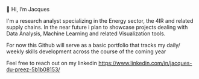  👋 Hi, I’m Jacques

I'm a research analyst specializing in the Energy sector, the 4IR and related supply chains.
In the near future i plan to showcase projects dealing with Data Analysis, Machine Learning and related Visualization tools.


For now this Github will serve as a basic portfolio that tracks my daily/ weekly skills development across the course of the coming year

Feel free to reach out on my linkedin 
https://www.linkedin.com/in/jacques-du-preez-5b1b08153/


